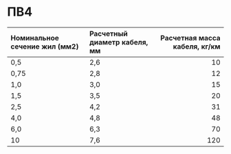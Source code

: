#  ПВ4

|  Номинальное сечение жил (мм2)   | Расчетный диаметр кабеля, мм   |   Расчетная масса кабеля, кг/км |
|:---------------------------------|:-------------------------------|--------------------------------:|
| 0,5                              | 2,6                            |                              10 |
| 0,75                             | 2,8                            |                              12 |
| 1,0                              | 3,0                            |                              15 |
| 1,5                              | 3,5                            |                              20 |
| 2,5                              | 4,2                            |                              31 |
| 4,0                              | 4,8                            |                              48 |
| 6,0                              | 6,3                            |                              70 |
| 10                               | 7,6                            |                             120 |